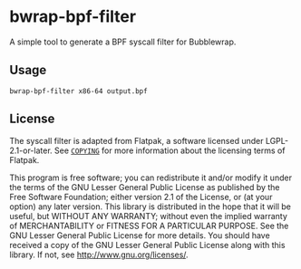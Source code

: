 # bwrap-bpf-filter

A simple tool to generate a BPF syscall filter for Bubblewrap.

## Usage

`bwrap-bpf-filter x86-64 output.bpf`

## License

The syscall filter is adapted from Flatpak, a software licensed under LGPL-2.1-or-later.
See [`COPYING`](https://github.com/flatpak/flatpak/blob/main/COPYING) for more information about the licensing terms of Flatpak.

This program is free software; you can redistribute it and/or
modify it under the terms of the GNU Lesser General Public
License as published by the Free Software Foundation; either
version 2.1 of the License, or (at your option) any later version.
This library is distributed in the hope that it will be useful,
but WITHOUT ANY WARRANTY; without even the implied warranty of
MERCHANTABILITY or FITNESS FOR A PARTICULAR PURPOSE. See the GNU
Lesser General Public License for more details.
You should have received a copy of the GNU Lesser General Public
License along with this library. If not, see <http://www.gnu.org/licenses/>.